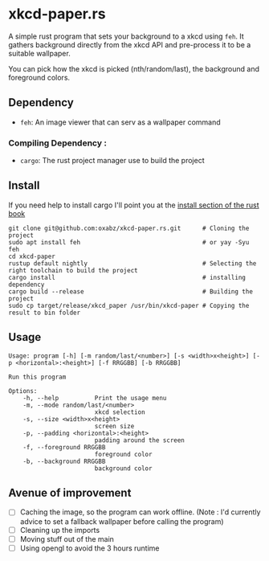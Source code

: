 # xkcd-paper.rs

A simple rust program that sets your background to a xkcd using `feh`. 
It gathers background directly from the xkcd API and pre-process it to be a suitable wallpaper.

You can pick how the xkcd is picked (nth/random/last), the background and foreground colors.

## Dependency

- `feh`: An image viewer that  can serv as a wallpaper command

### Compiling Dependency :

- `cargo`: The rust project manager use to build the project

## Install

If you need help to install cargo I'll point you at the [install section of the rust book](https://doc.rust-lang.org/book/ch01-01-installation.html)

```shell
git clone git@github.com:oxabz/xkcd-paper.rs.git      # Cloning the project
sudo apt install feh                                  # or yay -Syu feh
cd xkcd-paper
rustup default nightly                                # Selecting the right toolchain to build the project
cargo install                                         # installing dependency
cargo build --release                                 # Building the project
sudo cp target/release/xkcd_paper /usr/bin/xkcd-paper # Copying the result to bin folder 
```

## Usage

```
Usage: program [-h] [-m random/last/<number>] [-s <width>x<height>] [-p <horizontal>:<height>] [-f RRGGBB] [-b RRGGBB]

Run this program

Options:
    -h, --help          Print the usage menu
    -m, --mode random/last/<number>
                        xkcd selection
    -s, --size <width>x<height>
                        screen size
    -p, --padding <horizontal>:<height>
                        padding around the screen
    -f, --foreground RRGGBB
                        foreground color
    -b, --background RRGGBB
                        background color
```

## Avenue of improvement

- [ ] Caching the image, so the program can work offline. (Note : I'd currently advice to set a fallback wallpaper before calling the program)
- [ ] Cleaning up the imports
- [ ] Moving stuff out of the main
- [ ] Using opengl to avoid the 3 hours runtime